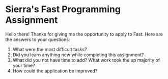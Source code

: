 # Sierra's Fast Programming Assignment

Hello there!  Thanks for giving me the opportunity to apply to Fast.  Here are the answers to your questions:

1. What were the most difficult tasks?
2. Did you learn anything new while completing this assignment?
3. What did you not have time to add? What work took the up majority of your time?
4. How could the application be improved?